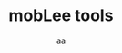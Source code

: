 ---
title: mobLee tools
subtitle: aa
excerpt: aa
challenges: aa
layout: case.html
tags:
 - design
 - desenvolvimento
 - projeto
---